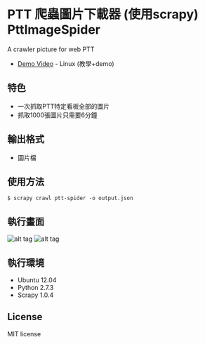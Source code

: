 # PTT 爬蟲圖片下載器 (使用scrapy) PttImageSpider
A crawler picture for web PTT 
* [Demo Video](https://youtu.be/6BHiLOtsW2Y) - Linux (教學+demo)

## 特色
* 一次抓取PTT特定看板全部的圖片
* 抓取1000張圖片只需要6分鐘

## 輸出格式
* 圖片檔
   
## 使用方法
```
$ scrapy crawl ptt-spider -o output.json
```

## 執行畫面
![alt tag](http://i.imgur.com/ZgQJhFx.jpg)
![alt tag](http://i.imgur.com/2zydCht.jpg)

## 執行環境
* Ubuntu 12.04
* Python 2.7.3
* Scrapy 1.0.4

## License
MIT license
